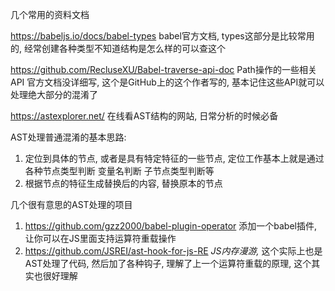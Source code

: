 几个常用的资料文档

https://babeljs.io/docs/babel-types babel官方文档, 
types这部分是比较常用的, 经常创建各种类型不知道结构是怎么样的可以查这个

https://github.com/RecluseXU/Babel-traverse-api-doc Path操作的一些相关API
官方文档没详细写, 这个是GitHub上的这个作者写的, 基本记住这些API就可以处理绝大部分的混淆了

https://astexplorer.net/ 在线看AST结构的网站, 日常分析的时候必备


AST处理普通混淆的基本思路:
1. 定位到具体的节点, 或者是具有特定特征的一些节点, 
   定位工作基本上就是通过各种节点类型判断 变量名判断 子节点类型判断等
2. 根据节点的特征生成替换后的内容, 替换原本的节点


几个很有意思的AST处理的项目
1. https://github.com/gzz2000/babel-plugin-operator 添加一个babel插件, 让你可以在JS里面支持运算符重载操作
2. https://github.com/JSREI/ast-hook-for-js-RE _JS内存漫游,_ 这个实际上也是AST处理了代码, 然后加了各种钩子, 理解了上一个运算符重载的原理, 这个其实也很好理解
